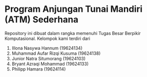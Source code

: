 # Program Anjungan Tunai Mandiri (ATM) Sederhana
Repository ini dibuat dalam rangka memenuhi Tugas Besar Berpikir Komputasional. Kelompok kami terdiri dari 
1. Illona Nasywa Hannum (19624134)
2. Muhammad Aufar Rizqi Kusuma (19624138)
3. Junior Natra Situmorang (19624103)
4. Bryant Azraqi Mohammad (19624133)
5. Philipp Hamara (19624114)

